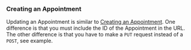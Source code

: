 ### Creating an Appointment

Updating an Appointment is similar to [Creating an Appointment](#creating-an-appointment). One difference
is that you must include the ID of the Appointment in the URL. The other difference is that you have to make a `PUT`
request instead of a `POST`, see example.
